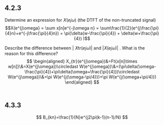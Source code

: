 ## 4.2.3
Determine an expression for 𝑋(𝑒𝑗𝜔) (the DTFT of the non-truncated signal)
$$X(e^{j\omega} = \sum x[n]e^{-j\omega n} = \sum\frac{1}{2}(e^{j\frac{\pi}{4}n}+e^{-j\frac{\pi}{4}n}) = \pi(\delta(w-\frac{\pi}{4}) + \delta(w+\frac{\pi}{4}) )$$

Describe the difference between | 𝑋tr(𝑒𝑗𝜔)| and |𝑋(𝑒𝑗𝜔)| . What is the reason for this difference?
$$ \begin{aligned} X_{tr}(e^{j\omega})&=Ft{x[n]\times w[n]}\&=X(e^{j\omega})\circledast W(e^{j\omega})\&=(\pi\delta(\omega-\frac{\pi}{4})+\pi\delta(\omega+\frac{\pi}{4}))\circledast W(e^{j\omega})\&=\pi W(e^{j(\omega-\pi/4)})+\pi W(e^{j(\omega+\pi/4)}) \end{aligned} $$​ 
​
## 4.3.3

$$ B_{kn}=\frac{1}{N}e^{j2\pi(k-1)(n-1)/N} $$